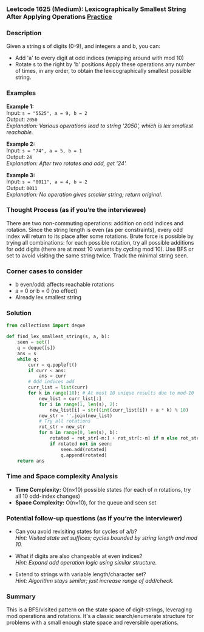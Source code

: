 ### Leetcode 1625 (Medium): Lexicographically Smallest String After Applying Operations [Practice](https://leetcode.com/problems/lexicographically-smallest-string-after-applying-operations)

### Description  
Given a string s of digits (0-9), and integers a and b, you can:
- Add 'a' to every digit at odd indices (wrapping around with mod 10)
- Rotate s to the right by 'b' positions
Apply these operations any number of times, in any order, to obtain the lexicographically smallest possible string.

### Examples  
**Example 1:**  
Input: `s = "5525", a = 9, b = 2`  
Output: `2050`  
*Explanation: Various operations lead to string '2050', which is lex smallest reachable.*

**Example 2:**  
Input: `s = "74", a = 5, b = 1`  
Output: `24`  
*Explanation: After two rotates and add, get '24'.*

**Example 3:**  
Input: `s = "0011", a = 4, b = 2`  
Output: `0011`  
*Explanation: No operation gives smaller string; return original.*

### Thought Process (as if you’re the interviewee)  
There are two non-commuting operations: addition on odd indices and rotation. Since the string length is even (as per constraints), every odd index will return to its place after some rotations. Brute force is possible by trying all combinations: for each possible rotation, try all possible additions for odd digits (there are at most 10 variants by cycling mod 10). Use BFS or set to avoid visiting the same string twice. Track the minimal string seen.

### Corner cases to consider  
- b even/odd: affects reachable rotations
- a = 0 or b = 0 (no effect)
- Already lex smallest string

### Solution

```python
from collections import deque

def find_lex_smallest_string(s, a, b):
    seen = set()
    q = deque([s])
    ans = s
    while q:
        curr = q.popleft()
        if curr < ans:
            ans = curr
        # Odd indices add
        curr_list = list(curr)
        for k in range(10): # At most 10 unique results due to mod-10
            new_list = curr_list[:]
            for i in range(1, len(s), 2):
                new_list[i] = str((int(curr_list[i]) + a * k) % 10)
            new_str = ''.join(new_list)
            # Try all rotations
            rot_str = new_str
            for m in range(0, len(s), b):
                rotated = rot_str[-m:] + rot_str[:-m] if m else rot_str
                if rotated not in seen:
                    seen.add(rotated)
                    q.append(rotated)
    return ans
```

### Time and Space complexity Analysis  
- **Time Complexity:** O(n×10) possible states (for each of n rotations, try all 10 odd-index changes)
- **Space Complexity:** O(n×10), for the queue and seen set

### Potential follow-up questions (as if you’re the interviewer)  

- Can you avoid revisiting states for cycles of a/b?  
  *Hint: Visited state set suffices; cycles bounded by string length and mod 10.*

- What if digits are also changeable at even indices?  
  *Hint: Expand add operation logic using similar structure.*

- Extend to strings with variable length/character set?  
  *Hint: Algorithm stays similar; just increase range of add/check.*

### Summary
This is a BFS/visited pattern on the state space of digit-strings, leveraging mod operations and rotations. It's a classic search/enumerate structure for problems with a small enough state space and reversible operations.
